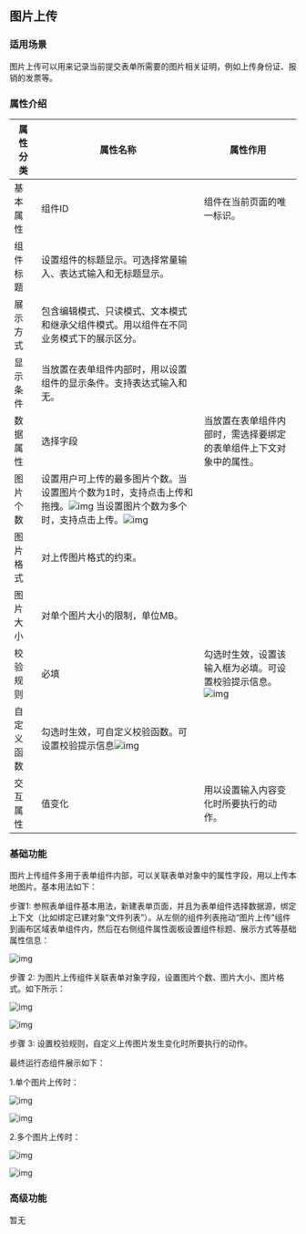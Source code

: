 ## **图片上传**

### **适用场景**

图片上传可以用来记录当前提交表单所需要的图片相关证明，例如上传身份证、报销的发票等。

### **属性介绍**



| 属性分类   | 属性名称                                                     | 属性作用                                                     |
| ---------- | ------------------------------------------------------------ | ------------------------------------------------------------ |
| 基本属性   | 组件ID                                                       | 组件在当前页面的唯一标识。                                   |
| 组件标题   | 设置组件的标题显示。可选择常量输入、表达式输入和无标题显示。 |                                                              |
| 展示方式   | 包含编辑模式、只读模式、文本模式和继承父组件模式。用以组件在不同业务模式下的展示区分。 |                                                              |
| 显示条件   | 当放置在表单组件内部时，用以设置组件的显示条件。支持表达式输入和无。 |                                                              |
| 数据属性   | 选择字段                                                     | 当放置在表单组件内部时，需选择要绑定的表单组件上下文对象中的属性。 |
| 图片个数   | 设置用户可上传的最多图片个数。当设置图片个数为1时，支持点击上传和拖拽。![img](https://main.qcloudimg.com/raw/46a5906d322d0c5d26492d3c28f4ed73.png) 当设置图片个数为多个时，支持点击上传。![img](https://main.qcloudimg.com/raw/2802c757feac9367bd1580e6c0c0de40.png) |                                                              |
| 图片格式   | 对上传图片格式的约束。                                       |                                                              |
| 图片大小   | 对单个图片大小的限制，单位MB。                               |                                                              |
| 校验规则   | 必填                                                         | 勾选时生效，设置该输入框为必填。可设置校验提示信息。![img](https://main.qcloudimg.com/raw/c2c45472cee858ed2b69f5af3840614d.png) |
| 自定义函数 | 勾选时生效，可自定义校验函数。可设置校验提示信息![img](https://main.qcloudimg.com/raw/c5bc203a58e11449ef2b71a07a9cadec.png) |                                                              |
| 交互属性   | 值变化                                                       | 用以设置输入内容变化时所要执行的动作。                       |





### **基础功能**

图片上传组件多用于表单组件内部，可以关联表单对象中的属性字段，用以上传本地图片。基本用法如下：

步骤1: 参照表单组件基本用法，新建表单页面，并且为表单组件选择数据源，绑定上下文（比如绑定已建对象“文件列表”）。从左侧的组件列表拖动“图片上传”组件到画布区域表单组件内，然后在右侧组件属性面板设置组件标题、展示方式等基础属性信息：

![img](https://main.qcloudimg.com/raw/d1001d47cae0078a492f9c5c5c166c1b.png)



步骤 2: 为图片上传组件关联表单对象字段，设置图片个数、图片大小、图片格式。如下所示：

![img](https://main.qcloudimg.com/raw/7b2e219ff0e7102d2f7d0738f330e0d7.png)



![img](https://main.qcloudimg.com/raw/1becf2cd9bcdc6916c8a3b1595e35eea.png)



步骤 3: 设置校验规则，自定义上传图片发生变化时所要执行的动作。

最终运行态组件展示如下：

1.单个图片上传时：

![img](https://main.qcloudimg.com/raw/f828846b924461cd772b7cfe1ea124ca.png)



![img](https://main.qcloudimg.com/raw/002d595d999e84c93751ac6b06ea7038.png)



2.多个图片上传时：

![img](https://main.qcloudimg.com/raw/9b9c6554832b44741721320031f3f35a.png)



![img](https://main.qcloudimg.com/raw/a192405463116d0f1a1de5a13e593ff8.png)



### **高级功能**

暂无